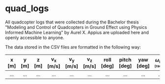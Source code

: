 # quad_logs

All quadcopter logs that were collected during the Bachelor thesis "Modeling and Control of Quadcopters in Ground Effect using
Physics Informed Machine Learning" by Aurel X. Appius are uploaded here and openly accessible to anyone.

The data stored in the CSV files are formatted in the following way:

| x [m] | y [m] | z [m] | v<sub>x</sub> [m/s] | v<sub>y</sub> [m/s] | v<sub>z</sub> [m/s] | roll [deg] | pitch [deg] | yaw [deg]  | $\omega$<sub>roll<sub> [rad/s] | \omega$<sub>pitch<sub> [rad/s] | \omega$<sub>yaw<sub> [rad/s]  |
|:-----:|:-----:|:-----:|:-----:|:-----:|:-----:|:-----:|:-----:|:-----:|:-----:|:-----:|:-----:|
|  ...  |  ...  |  ...  |  ...  |  ...  |  ...  |  ...  |  ...  |  ...  |  ...  |  ...  |  ...  |